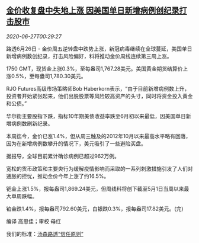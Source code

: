 <!--1593219316000-->
[金价收复盘中失地上涨 因美国单日新增病例创纪录打击股市](https://cn.reuters.com/article/us-covid-precious-metal-drv-0627-idCNKBS23Y00U)
------

<div><i>2020-06-27T00:29:27</i></div><div class="StandardArticleBody_body"><p>路透6月26日 - 金价周五逆转盘中跌势上涨，新冠病毒继续在全球蔓延，美国单日新增病例数创纪录，打击风险偏好，料将推动金价周线连续第三周上涨。 </p><p>1750 GMT，现货金上涨0.3%，至每盎司1,767.28美元。美国黄金期货结算价上涨0.5%，至每盎司1,780.30美元。 </p><p>RJO Futures高级市场策略师Bob Haberkorn表示，“由于目前新增病例数上升，投资者开始紧张起来，他们出脱股票等风险较高资产的头寸，同时将资金投入黄金和公债。” </p><p>华尔街主要股指下跌，指标10年期美债收益率跌至6月初以来最低，因美国单日新增病例数刷新纪录。 </p><p>本周迄今，金价已涨1.4%，但从周三触及的2012年10月以来最高水平略有回落，因为在新增病例数攀升的情况下，美元吸引了一些避险买盘。 </p><p>据报导，全球目前累计确诊病例已超过962万例。 </p><p>宽松的货币政策和主要央行为缓解疫情影响而采取的一系列刺激措施引发了人们对通胀的担忧，推动金价今年上涨了约16.5%。 </p><p>钯金上涨1.5%，报每盎司1,869.24美元，但周线料将创下截至5月1日当周以来最大单周跌幅。 </p><p>铂金跌1.4%，报每盎司792.60美元，白银跌0.3%，报每盎司17.82美元。(完)         </p><div class="Attribution_container"><div class="Attribution_attribution"><p class="Attribution_content">编译 高思佳；审校 母红</p></div></div><div class="StandardArticleBody_trustBadgeContainer"><span class="StandardArticleBody_trustBadgeTitle">我们的标准：</span><span class="trustBadgeUrl"><a href="https://www.thomsonreuters.cn/content/dam/openweb/documents/pdf/china/brochures/about-us-1.pdf">汤森路透“信任原则”</a></span></div></div>
